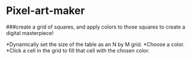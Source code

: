# Pixel-art-maker

###create a grid of squares, and apply colors to those squares to create a digital masterpiece!

*Dynamically set the size of the table as an N by M grid.
*Choose a color.
*Click a cell in the grid to fill that cell with the chosen color.
